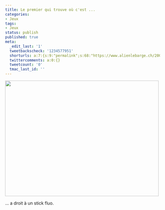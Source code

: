 ```yaml
---
title: Le premier qui trouve où c'est ...
categories:
- Jeux
tags:
- Jeux
status: publish
published: true
meta:
  _edit_last: '1'
  tweetbackscheck: '1234577951'
  shorturls: a:7:{s:9:"permalink";s:68:"https://www.alienlebarge.ch/2008/06/06/le-premier-qui-trouve-ou-cest/";s:7:"tinyurl";s:25:"https://tinyurl.com/cwtjqe";s:4:"isgd";s:17:"https://is.gd/imZ5";s:5:"bitly";s:18:"https://bit.ly/eHNQ";s:5:"snipr";s:22:"https://snipr.com/bakdi";s:5:"snurl";s:22:"https://snurl.com/bakdi";s:7:"snipurl";s:24:"https://snipurl.com/bakdi";}
  twittercomments: a:0:{}
  tweetcount: '0'
  tmac_last_id: ''
---
```

<a href="https://dlgjp9x71cipk.cloudfront.net/2008/06/dsc00279.jpg"><img class="alignnone size-medium wp-image-530" title="Oukecé" src="https://dlgjp9x71cipk.cloudfront.net/2008/06/dsc00279-500x375.jpg" alt="" width="500" height="375" /></a>

... a droit à un stick fluo.
